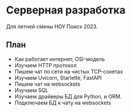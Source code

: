 # Серверная разработка

Для летней смены НОУ Поиск 2023.

## План

- Как работает интернет, OSI-модель
- Изучаем HTTP протокол
- Пишем чат по сети на чистых TCP-сокетах
- Изучаем Uvicorn, Starlette, FastAPI 
- Пишем чат на websockets
- Изучаем SQL 
- Изучаем драйверы БД для Python, и ORM.
- Подключаем БД к чату на websockets
